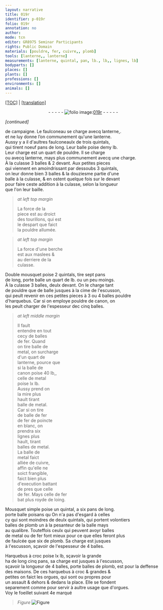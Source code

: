 ```yaml
---
layout: narrative
title: 019r
identifier: p-019r
folio: 019r
annotation: no
author:
mode: tcn
editor: GR8975 Seminar Participants
rights: Public Domain
materials: [pouldre, fer, cuivre,, plomb]
tools: [lanterne,, lanterne]
measurements: [lanterne, quintal, pan, lb., lb,, lignes, lb]
bodyparts: []
places: []
plants: []
professions: []
environments: []
animals: []
---
```


<p><a href="{{ site.baseurl }}/normalized/">[TOC]</a> | <a href="{{ site.baseurl }}/texts/p-019r_tl/" target="_blank">[translation]</a></p><div class="folio" align="center">- - - - - <a href="http://gallica.bnf.fr/ark:/12148/btv1b10500001g/f43.image" target="_blank"><img src="https://cu-mkp.github.io/2017-workshop-edition/assets/photo-icon.png" alt="folio image: " style="display:inline-block; margin-bottom:-3px;"/>019r</a> - - - - - </div>  
 
*[continued]*
  
 de campaigne. Le faulconeau se charge avecq <span class="tl">lanterne,</span>.<br/> et ne luy donne l’on communem<span class="exp">ent</span> qu'une <span class="tl"><span class="ms">lanterne</span></span>.<br/> Aussy y a il d'aultres faulconeaulx de trois <span class="ms">quintal</span>s,<br/> qui tirent noeuf <span class="ms">pan</span>s de long. Leur balle poise demy <span class="ms">lb.</span><br/> Leur charge est un quart de <span class="m">pouldre</span>. Il se charge<br/> ou avecq <span class="ms">lanterne</span>, mays plus co<span class="exp">mmun</span>em<span class="exp">ent</span> avecq une charge.<br/> À la culasse 3 balles & 2 devant. Aux petites pieces<br/> qui viennent en amoindrissant par dessoubs 3 <span class="ms">quintal</span>s,<br/> on leur donne bien 3 balles & la douziesme partie d'une<br/> balle à la culasse, & en ostent quelque fois sur le deva<span class="exp">n</span>t<br/> pour faire ceste addition à la culasse, selon la longueur<br/> que l'on leur baille.
 
> *at left top margin*
> 
> 
>   La force de la<br/> piece est au droict<br/> des tourillons, qui est<br/> le despart que faict<br/> la <span class="m">pouldre</span> allumée.
 
> *at left top margin*
> 
> 
>   La force d'une berche<br/> est aux maslees &<br/> au derriere de la<br/> culasse.
 
 Double mousquet poise 2 <span class="ms">quintal</span>s, tire sept <span class="ms">pan</span>s<br/> de long, porte balle un quart de <span class="ms">lb.</span> ou un peu moings.<br/> À la culasse 3 balles, deulx deva<span class="exp">n</span>t. On le charge tant<br/> de <span class="m">pouldre</span> que de balle jusques à la cime de l'escusson,<br/> qui peult revenir en ces petites pieces à <span class="add">3 ou</span> 4 balles <span class="m">pouldre</span><br/> d'harquebus. Car si on employe <span class="m">pouldre</span> de canon, on<br/> les peult charger de l'espesseur de<span class="del">c</span> cinq balles.
 
> *at left middle margin*
> 
> 
>   Il fault<br/> entendre en tout<br/> cecy de balles<br/> de <span class="m">fer</span>. Quand<br/> on tire balle de<br/> metal, on surcharge<br/> d'un quart de<br/> <span class="tl"><span class="ms">lanterne</span></span>, pource q<span class="exp">ue</span><br/> si la balle de<br/> canon poise 40 <span class="ms">lb,</span>,<br/> celle de metal<br/> poise lx <span class="ms">lb.</span><br/> Aussy prend on<br/> la mire plus<br/> hault tirant<br/> balle de metal.<br/> Car si on tire<br/> de balle de <span class="m">fer</span><br/> de <span class="m">fer</span> de poincte<br/> en blanc, on<br/> prendra six<br/> <span class="ms">lignes</span> plus<br/> hault, tira<span class="exp">n</span>t<br/> balles de metal.<br/> La balle de<br/> metal <span class="del">faict</span><br/> alliée de <span class="m">cuivre,</span><br/> affin qu'elle ne<br/> soict frangible,<br/> faict bien plus<br/> d'execution batta<span class="exp">n</span>t<br/> de pres que celle<br/> de <span class="m">fer</span>. Mays celle de fer<br/> bat plus royde de loing.
 
 Mousquet simple poise un <span class="ms">quintal</span>, a six <span class="ms">pan</span>s de long.<br/> <span class="del">porte balle poisans <span class="ill"></span> qu</span> On n'a pas d'esgard à celles<br/> cy qui sont moindres de deulx <span class="ms">quintal</span>s, qui portent volontiers<br/> balles de <span class="m">plomb</span> <span class="del">un</span> à la pesanteur de la balle mays<br/> au qualibre. Touteffois ceulx qui peuvent avoyr balles<br/> de metal ou de <span class="m">fer</span> font mieux pour ce que elles feront plus<br/> de faulcée que six de <span class="m">plomb</span>. Sa charge est jusques<br/> à l'escusson, sçavoir de l'espesseur de 4 balles.
 
 Harquebus à croc poise lx <span class="ms">lb</span>, sçavoir la grande<br/> ha de long cinq <span class="ms">pan</span>s, sa charge est jusques à l'escusson,<br/> sçavoir <span class="add">la longueur de</span> 4 balles, porte balles de <span class="m">plomb</span>, est pour la deffense<br/> des maisons. De ces harquebus à croc & grandes &<br/> petites on faict les orgues, qui sont <span class="del">ou</span> propres pour<br/> un assault & dehors & dedans la place. Elle se fondent<br/> separement co<span class="exp">mm</span>e pour servir à aultre usage que d'orgues.<br/> Voy le foeillet suivant 4e marqué 
> *Figure*
> <a href="https://drive.google.com/open?id=0B9-oNrvWdlO5WWY3VjdlVktqZVk" target="_blank"><img src="https://cu-mkp.github.io/GR8975-edition/assets/photo-icon.png" alt="Figure" style="display:inline-block; margin-bottom:-3px;"/></a>
 
 
